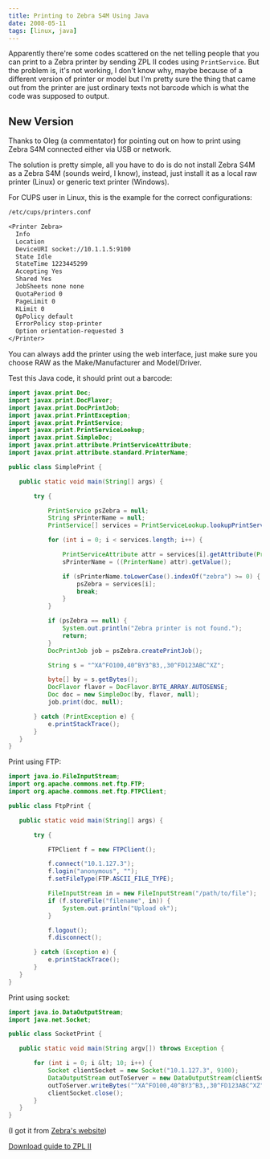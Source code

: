 ```yaml
---
title: Printing to Zebra S4M Using Java
date: 2008-05-11
tags: [linux, java]
---
```


Apparently there're some codes scattered on the net telling people that you can
print to a Zebra printer by sending ZPL II codes using `PrintService`. But the
problem is, it's not working, I don't know why, maybe because of a different
version of printer or model but I'm pretty sure the thing that came out from the
printer are just ordinary texts not barcode which is what the code was supposed
to output.

<!--more-->

## New Version

Thanks to Oleg (a commentator) for pointing out on how to print using Zebra S4M
connected either via USB or network.

The solution is pretty simple, all you have to do is do not install Zebra S4M as
a Zebra S4M (sounds weird, I know), instead, just install it as a local raw
printer (Linux) or generic text printer (Windows).

For CUPS user in Linux, this is the example for the correct configurations:

```txt
/etc/cups/printers.conf

<Printer Zebra>
  Info
  Location
  DeviceURI socket://10.1.1.5:9100
  State Idle
  StateTime 1223445299
  Accepting Yes
  Shared Yes
  JobSheets none none
  QuotaPeriod 0
  PageLimit 0
  KLimit 0
  OpPolicy default
  ErrorPolicy stop-printer
  Option orientation-requested 3
</Printer>
```

You can always add the printer using the web interface, just make sure you
choose RAW as the Make/Manufacturer and Model/Driver.

Test this Java code, it should print out a barcode:

```java
import javax.print.Doc;
import javax.print.DocFlavor;
import javax.print.DocPrintJob;
import javax.print.PrintException;
import javax.print.PrintService;
import javax.print.PrintServiceLookup;
import javax.print.SimpleDoc;
import javax.print.attribute.PrintServiceAttribute;
import javax.print.attribute.standard.PrinterName;

public class SimplePrint {

   public static void main(String[] args) {

       try {

           PrintService psZebra = null;
           String sPrinterName = null;
           PrintService[] services = PrintServiceLookup.lookupPrintServices(null, null);

           for (int i = 0; i < services.length; i++) {

               PrintServiceAttribute attr = services[i].getAttribute(PrinterName.class);
               sPrinterName = ((PrinterName) attr).getValue();

               if (sPrinterName.toLowerCase().indexOf("zebra") >= 0) {
                   psZebra = services[i];
                   break;
               }
           }

           if (psZebra == null) {
               System.out.println("Zebra printer is not found.");
               return;
           }
           DocPrintJob job = psZebra.createPrintJob();

           String s = "^XA^FO100,40^BY3^B3,,30^FD123ABC^XZ";

           byte[] by = s.getBytes();
           DocFlavor flavor = DocFlavor.BYTE_ARRAY.AUTOSENSE;
           Doc doc = new SimpleDoc(by, flavor, null);
           job.print(doc, null);

       } catch (PrintException e) {
           e.printStackTrace();
       }
   }
}
```

Print using FTP:

```java
import java.io.FileInputStream;
import org.apache.commons.net.ftp.FTP;
import org.apache.commons.net.ftp.FTPClient;

public class FtpPrint {

   public static void main(String[] args) {

       try {

           FTPClient f = new FTPClient();

           f.connect("10.1.127.3");
           f.login("anonymous", "");
           f.setFileType(FTP.ASCII_FILE_TYPE);

           FileInputStream in = new FileInputStream("/path/to/file");
           if (f.storeFile("filename", in)) {
               System.out.println("Upload ok");
           }

           f.logout();
           f.disconnect();

       } catch (Exception e) {
           e.printStackTrace();
       }
   }
}
```

Print using socket:

```java
import java.io.DataOutputStream;
import java.net.Socket;

public class SocketPrint {

   public static void main(String argv[]) throws Exception {

       for (int i = 0; i &lt; 10; i++) {
           Socket clientSocket = new Socket("10.1.127.3", 9100);
           DataOutputStream outToServer = new DataOutputStream(clientSocket.getOutputStream());
           outToServer.writeBytes("^XA^FO100,40^BY3^B3,,30^FD123ABC^XZ");
           clientSocket.close();
       }
   }
}
```

(I got it from [Zebra's website](https://support.zebra.com))

[Download guide to ZPL II](http://www.zebra.com/id/zebra/na/en/index/products/printers/industrial_commercial/s4m.4.tabs.html)
